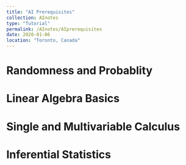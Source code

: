 ```yaml
---
title: "AI Prerequisites"
collection: AInotes
type: "Tutorial"
permalink: /AInotes/AIprerequisites
date: 2020-01-06
location: "Toronto, Canada"
---
```


# Randomness and Probablity

# Linear Algebra Basics

# Single and Multivariable Calculus 

# Inferential Statistics 